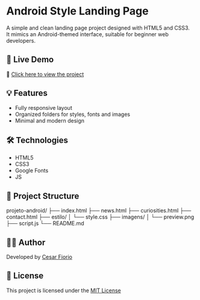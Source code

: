 # Android Style Landing Page

A simple and clean landing page project designed with HTML5 and CSS3.  
It mimics an Android-themed interface, suitable for beginner web developers.


## 🚀 Live Demo

🔗 [Click here to view the project](https://cesarfiorio.github.io/projeto-android)

## 💡 Features

- Fully responsive layout
- Organized folders for styles, fonts and images
- Minimal and modern design

## 🛠 Technologies

- HTML5
- CSS3
- Google Fonts
- JS

## 📁 Project Structure
projeto-android/
├── index.html
├── news.html
├── curiosities.html
├── contact.html
├── estilo/
│ └── style.css
├── imagens/
│ └── preview.png
├── script.js
└── README.md

## 👨‍💻 Author

Developed by [Cesar Fiorio](https://github.com/cesarfiorio)

## 📄 License

This project is licensed under the [MIT License](LICENSE)

